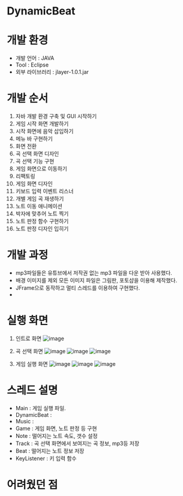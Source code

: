 # DynamicBeat
# 개발 환경
- 개발 언어 : JAVA
- Tool : Eclipse
- 외부 라이브러리 : jlayer-1.0.1.jar
# 개발 순서
1. 자바 개발 환경 구축 및 GUI 시작하기
2. 게임 시작 화면 개발하기
3. 시작 화면에 음악 삽입하기
4. 메뉴 바 구현하기
5. 화면 전환
6. 곡 선택 화면 디자인
7. 곡 선택 기능 구현
8. 게임 화면으로 이동하기
9. 리팩토링
10. 게임 화면 디자인
11. 키보드 입력 이벤트 리스너
12. 개별 게임 곡 재생하기
13. 노트 이동 애니메이션
14. 박자에 맞추어 노트 찍기
15. 노트 판정 함수 구현하기
16. 노트 판정 디자인 입히기
# 개발 과정
- mp3파일들은 유튜브에서 저작권 없는 mp3 파일을 다운 받아 사용했다.
- 배경 이미지를 제외 모든 이미지 파일은 그림판, 포토샵을 이용해 제작했다.
- JFrame으로 동작하고 멀티 스레드를 이용하여 구현했다.
- 
# 실행 화면
1. 인트로 화면
![image](https://user-images.githubusercontent.com/106687047/182035658-1b48a80e-5dbf-4c39-8fb7-27ed64f4445f.png)

2. 곡 선택 화면
![image](https://user-images.githubusercontent.com/106687047/182035723-af9a0330-6b87-404d-8638-347ecbc30f98.png)
![image](https://user-images.githubusercontent.com/106687047/182035733-6c9666e4-0dc2-45b4-9bc0-b824ebd36e20.png)
![image](https://user-images.githubusercontent.com/106687047/182035736-e165ea3e-1501-4f89-a988-74a5778dee87.png)

4. 게임 실행 화면
![image](https://user-images.githubusercontent.com/106687047/182035770-617c36b3-80b6-4a5c-b5af-67360bff6f93.png)
![image](https://user-images.githubusercontent.com/106687047/182035774-0ed2bbdc-1ebb-427b-bd85-bc38c2f29ce9.png)
![image](https://user-images.githubusercontent.com/106687047/182035778-b8af3068-7230-4a09-9dd0-396a10398254.png)

# 스레드 설명
- Main : 게임 실행 파일.
- DynamicBeat :
- Music :
- Game : 게임 화면, 노트 판정 등 구현
- Note : 떨어지는 노트 속도, 갯수 설정
- Track : 곡 선택 화면에서 보여지는 곡 정보, mp3등 저장
- Beat : 떨어지는 노트 정보 저장
- KeyListener : 키 입력 함수
# 어려웠던 점
